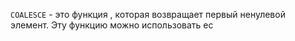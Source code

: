 `COALESCE` - это функция , которая возвращает первый ненулевой элемент. 
Эту функцию можно использовать ес